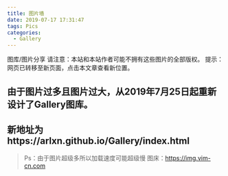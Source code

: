 ```yaml
---
title: 图片墙
date: 2019-07-17 17:31:47
tags: Pics
categories: 
  - Gallery
---
```

图库/图片分享
请注意：本站和本站作者可能不拥有这些图片的全部版权。
提示：网页已转移至新页面，点击本文章查看新位置。

<!-- more -->

## 由于图片过多且图片过大，从2019年7月25日起重新设计了Gallery图库。
## 新地址为https://arlxn.github.io/Gallery/index.html

> Ps：由于图片超级多所以加载速度可能超级慢
图床：https://img.vim-cn.com

